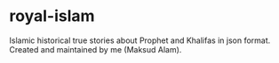 # royal-islam

Islamic historical true stories about Prophet and Khalifas in json format.
Created and maintained by me (Maksud Alam).
